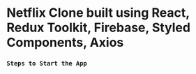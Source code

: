 # Netflix Clone built using React, Redux Toolkit, Firebase, Styled Components, Axios

### `Steps to Start the App`


